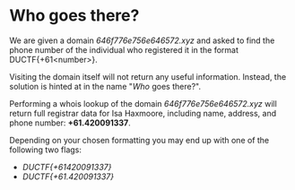 # Who goes there?

We are given a domain *646f776e756e646572.xyz* and asked to find the phone number of the individual who registered it in the format DUCTF{+61\<number>}.

Visiting the domain itself will not return any useful information. Instead, the solution is hinted at in the name "*Who* goes there?".

Performing a whois lookup of the domain *646f776e756e646572.xyz* will return full registrar data for Isa Haxmoore, including name, address, and phone number: **+61.420091337**.

Depending on your chosen formatting you may end up with one of the following two flags:
- *DUCTF{+61420091337}*
- *DUCTF{+61.420091337}*
